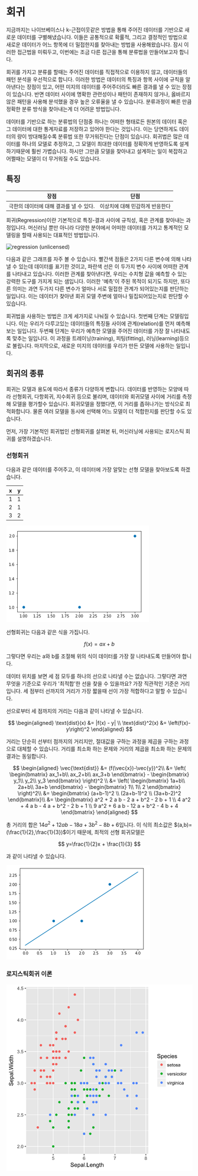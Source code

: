 # 회귀

지금까지는 나이브베이스나 k-근접이웃같은 방법을 통해 주어진 데이터를 기반으로 새로운 데이터를 구별해냈습니다. 이들은 공통적으로 확률적, 그리고 결정적인 방법으로 새로운 데이터가 어느 항목에 더 밀접한지를 찾아내는 방법을 사용해왔습니다. 잠시 이러한 접근법을 미뤄두고, 이번에는 조금 다른 접근을 통해 분류법을 만들어보고자 합니다.

회귀를 가지고 분류를 할때는 주어진 데이터를 직접적으로 이용하지 않고, 데이터들의 패턴 분석을 우선적으로 합니다. 이러한 방법은 데이터의 특징과 항목 사이에 규칙을 알아낸다는 장점이 있고, 어떤 미지의 데이터를 주어주더라도 빠른 결과를 낼 수 있는 장점이 있습니다. 반면 데이터 사이에 명확한 관련성이나 패턴이 존재하지 않거나, 옳바르지 않은 패턴을 사용해 분석했을 경우 높은 오류율을 낼 수 있습니다. 분류과정이 빠른 만큼 정확한 분류 방식을 찾아내는게 더 어려운 방법입니다.

데이터를 기반으로 하는 분류법의 단점중 하나는 어떠한 형태로든 원본의 데이터 혹은 그 데이터에 대한 통계자료를 저장하고 있어야 한다는 것입니다. 이는 당연하게도 데이터의 량이 방대해질수록 분류법 또한 무거워진다는 단점이 있습니다. 회귀법은 많은 데이터를 하나의 모델로 추정하고, 그 모델이 최대한 데이터를 정확하게 반영하도록 설계하기때문에 훨씬 가볍습니다. 하시만 그만큼 모델을 찾아내고 설계하는 일이 복잡하고 어쩔때는 모델이 더 무거워질 수도 있습니다.

## 특징

| 장점 | 단점 |
|:---:|:---:|
|극한의 데이터에 대해 결과를 낼 수 있다. | 이상치에 대해 민감하게 반응한다  |

회귀(Regression)이란 기본적으로 특징-결과 사이에 규칙성, 혹은 관계를 찾아내는 과정입니다. 머신러닝 뿐만 아니라 다양한 분야에서 어떠한 데이터를 가지고 통계적인 모델링을 할때 사용되는 대표적인 방법입니다.

![regression (unlicensed)](https://cdn-images-1.medium.com/max/600/1*iuqVEjdtEMY8oIu3cGwC1g.png)

다음과 같은 그래프를 자주 볼 수 있습니다. 빨간색 점들은 2가지 다른 변수에 의해 나타낼 수 있는데 데이터를 표기한 것이고, 파란색 선은 이 두가지 변수 사이에 어떠한 관계를 나타내고 있습니다. 이러한 관계를 찾아낸다면, 우리는 수치형 값을 예측할 수 있는 강력한 도구를 가지게 되는 샘입니다. 이러한 '예측'이 주된 목적이 되기도 하지만, 또다른 의미는 과연 두가지 다른 변수가 얼마나 서로 밀접한 관계가 되어있는지를 판단하는 일입니다. 이는 데이터가 찾아낸 회귀 모델 주변에 얼마나 밀집되어있는지로 판단할 수 있습니다.

회귀법을 사용하는 방법은 크게 세가지로 나눠질 수 있습니다. 첫번째 단계는 모델링입니다. 이는 우리가 다루고있는 데이터들의 특징들 사이에 관계(relation)를 먼저 예측해보는 일입니다. 두번째 단계는 우리가 예측한 모델을 주어진 데이터를 가장 잘 나타내도록 맞추는 일입니다. 이 과정을 트레이닝(training), 피팅(fitting), 러닝(learning)등으로 불립니다. 마지막으로, 새로운 미지의 데이터를 우리가 만든 모델에 사용하는 일입니다.

## 회귀의 종류

회귀는 모델과 용도에 따라서 종류가 다양하게 변합니다. 데이터를 반영하는 모양에 따라 선형회귀, 다항회귀, 지수회귀 등으로 불리며, 데이터와 회귀모델 사이에 거리를 측정해 모델을 평가할수 있습니다. 회귀모델을 정했다면, 이 거리를 좁혀나가는 방식으로 최적화합니다. 물론 여러 모델을 동시에 선택해 어느 모델이 더 적합한지를 판단할 수도 있습니다.

먼저, 가장 기본적인 회귀법인 선형회귀를 살펴본 뒤, 머신러닝에 사용되는 로지스틱 회귀를 설명하겠습니다.

### 선형회귀

다음과 같은 데이터를 주어주고, 이 데이터에 가장 알맞는 선형 모델을 찾아보도록 하겠습니다.

|x|y|
|:--:|:--:|
|1   | 1  |
|2   | 1  |
|3   | 2  |

![regression example](images/reg1.png)

선형회귀는 다음과 같은 식을 가집니다.

$$
f(x)=ax+b
$$

그렇다면 우리는 a와 b를 조절해 위의 식이 데이터를 가장 잘 나타내도록 만들어야 합니다.

데이터 위치를 보면 세 점 모두를 하나의 선으로 나타낼 수는 없습니다. 그렇다면 과연 무엇을 기준으로 우리가 '최적합'한 선을 찾을 수 있을까요? 가장 직관적인 기준은 거리입니다. 세 점부터 선까지의 거리가 가장 짧을때 선이 가장 적합하다고 말할 수 있습니다.

선으로부터 세 점까지의 거리는 다음과 같이 나타낼 수 있습니다.

$$
\begin{aligned}
\text{dist}(x) &= |f(x) - y| \\
\text{dist}^2(x) &= \left(f(x)-y\right)^2
\end{aligned}
$$

거리는 단순히 선부터 점까지의 거리지만, 절대값을 구하는 과정을 제곱을 구하는 과정으로 대체할 수 있습니다. 거리를 최소화 하는 문제와 거리의 제곱을 최소화 하는 문제의 결과는 동일합니다.

$$
\begin{aligned}
    \vec{\text{dist}} &= (f(\vec{x})-\vec{y})^2\\
    &= \left(
    \begin{bmatrix}
            ax_1+b\\
            ax_2+b\\
            ax_3+b
    \end{bmatrix}
    -
    \begin{bmatrix}
            y_1\\
            y_2\\
            y_3
    \end{bmatrix}
    \right)^2 \\
    &= \left(
    \begin{bmatrix}
            1a+b\\
            2a+b\\
            3a+b
    \end{bmatrix}
    -
    \begin{bmatrix}
            1\\
            1\\
            2
    \end{bmatrix}
    \right)^2\\
    &= \begin{bmatrix}
    (a+b-1)^2 \\
    (2a+b-1)^2 \\
    (3a+b-2)^2
    \end{bmatrix}\\
    &= \begin{bmatrix}
    a^2 + 2 a b - 2 a + b^2 - 2 b + 1 \\
    4 a^2 + 4 a b - 4 a + b^2 - 2 b + 1 \\
    9 a^2 + 6 a b - 12 a + b^2 - 4 b + 4
    \end{bmatrix}
\end{aligned}
$$

총 거리의 합은 $14 a^2 + 12 a b - 18 a + 3b^2 - 8 b + 6$입니다. 이 식의 최소값은 $(a,b)=(\frac{1}{2},\frac{1}{3})$이기 때문에, 최적의 선형 회귀모델은

$$
y=\frac{1}{2}x + \frac{1}{3}
$$

과 같이 나타낼 수 있습니다.

![regression with line](images/reg2.png)

### 로지스틱회귀 이론

![iris image](images/irissepal.png)
